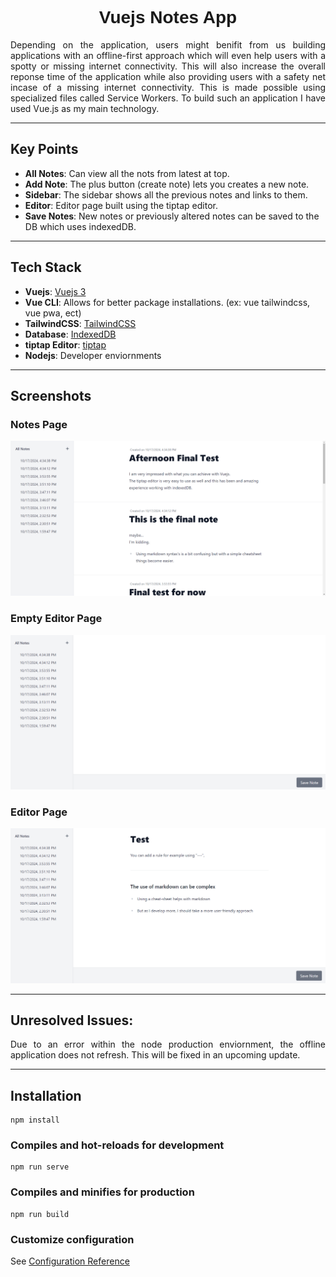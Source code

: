<h1 align="center" style="font-family: 'Orbitron', sans-serif;">Vuejs Notes App</h1>

<p align="justify">
  Depending on the application, users might benifit from us building applications with an offline-first approach which will even help users with a spotty or missing internet connectivity. This will also increase the overall reponse time of the application while also providing users with a safety net incase of a missing internet connectivity. This is made possible using specialized files called Service Workers. To build such an application I have used Vue.js as my main technology.
</p>

---

## Key Points

- **All Notes**: Can view all the nots from latest at top.
- **Add Note**: The plus button (create note) lets you creates a new note.
- **Sidebar**: The sidebar shows all the previous notes and links to them.
- **Editor**: Editor page built using the tiptap editor.
- **Save Notes**: New notes or previously altered notes can be saved to the DB which uses indexedDB.

---

## Tech Stack

- **Vuejs**: [Vuejs 3](https://vuejs.org/)
- **Vue CLI**: Allows for better package installations. (ex: vue tailwindcss, vue pwa, ect)
- **TailwindCSS**: [TailwindCSS](https://tailwindcss.com/)
- **Database**: [IndexedDB](https://developer.mozilla.org/en-US/docs/Web/API/IndexedDB_API)
- **tiptap Editor**: [tiptap](https://tiptap.dev/docs/editor/getting-started/install/vue3)
- **Nodejs**: Developer enviornments

---

## Screenshots

### Notes Page

![NotesPage](Screenshots/AllNotesPage.png)

### Empty Editor Page

![EmptyEditorPage](Screenshots/EditorPageEmpty.png)

### Editor Page

![EditorPage](Screenshots/EditorPage.png)

---

## Unresolved Issues:

<p align="justify">
  Due to an error within the node production enviornment, the offline application does not refresh. This will be fixed in an upcoming update.
</p>

---

## Installation

```
npm install
```

### Compiles and hot-reloads for development

```
npm run serve
```

### Compiles and minifies for production

```
npm run build
```

### Customize configuration

See [Configuration Reference](https://cli.vuejs.org/config/)
